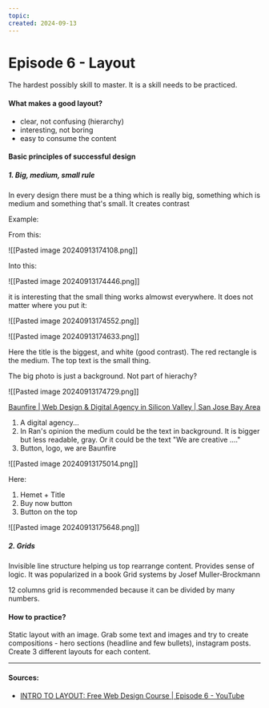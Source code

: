 ```yaml
---
topic: 
created: 2024-09-13
---
```


# Episode 6 - Layout

The hardest possibly skill to master.
It is a skill needs to be practiced.

#### What makes a good layout?
- clear, not confusing (hierarchy)
- interesting, not boring
- easy to consume the content


#### Basic principles of successful design

##### 1. Big, medium, small rule

In every design there must be a thing which is really big, something which is medium and something that's small. It creates contrast

Example:

From this:

![[Pasted image 20240913174108.png]]

Into this:

![[Pasted image 20240913174446.png]]

it is interesting that the small thing works almowst everywhere. It does not matter where you put it:

![[Pasted image 20240913174552.png]]

![[Pasted image 20240913174633.png]]

Here the title is the biggest, and white (good contrast).
The red rectangle is the medium.
The top text is the small thing.

The big photo is just a background. Not part of hierachy?


![[Pasted image 20240913174729.png]]


[Baunfire | Web Design & Digital Agency in Silicon Valley | San Jose Bay Area](https://www.baunfire.com/)


1. A digital agency...
2. In Ran's opinion the medium could be the text in background. It is bigger but less readable, gray. Or it could be the text "We are creative ...."
3. Button, logo, we are Baunfire


![[Pasted image 20240913175014.png]]

Here:
1. Hemet + Title
2. Buy now button
3. Button on the top


![[Pasted image 20240913175648.png]]



##### 2. Grids
Invisible line structure helping us top rearrange content.
Provides sense of logic.
It was popularized in a book Grid systems by Josef Muller-Brockmann

12 columns grid is recommended because it can be divided by many numbers.


#### How to practice?

Static layout with an image. Grab some text and images and try to create compositions - hero sections (headline and few bullets), instagram posts. Create 3 different layouts for each content.







___
#### Sources:
- [INTRO TO LAYOUT: Free Web Design Course | Episode 6 - YouTube](https://www.youtube.com/watch?v=TDRhwSfxYkg&list=PLXC_gcsKLD6n7p6tHPBxsKjN5hA_quaPI&index=13)